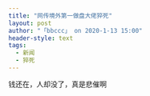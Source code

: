 ```yaml
---
title: "网传境外第一做盘大佬猝死"
layout: post
author: "「bbccc」 on 2020-1-13 15:00"
header-style: text
tags:
  - 新闻
  - 猝死
---
```


<head></head>
<body>
  钱还在，人却没了，真是悲催啊
 <br>
</body>


